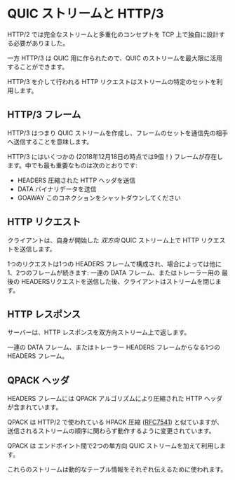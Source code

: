 # QUIC ストリームと HTTP/3

HTTP/2 では完全なストリームと多重化のコンセプトを TCP 上で独自に設計する必要がありました。

一方 HTTP/3 は QUIC 用に作られたので、QUIC のストリームを最大限に活用することができます。

HTTP/3 を介して行われる HTTP リクエストはストリームの特定のセットを利用します。

## HTTP/3 フレーム

HTTP/3 はつまり QUIC ストリームを作成し、フレームのセットを通信先の相手へ送信することを意味します。

HTTP/3 にはいくつかの (2018年12月18日の時点では9個！) フレームが存在します。中でも最も重要なものは次のとおりです:

- HEADERS 圧縮された HTTP ヘッダを送信
- DATA バイナリデータを送信
- GOAWAY このコネクションをシャットダウンしてください

## HTTP リクエスト

クライアントは、自身が開始した *双方向* QUIC ストリーム上で HTTP リクエストを送信します。

1つのリクエストは1つの HEADERS フレームで構成され、場合によっては他に1、2つのフレームが続きます: 一連の DATA フレーム、またはトレーラー用の 最後の HEADERSリクエストを送信した後、クライアントはストリームを閉じます。

## HTTP レスポンス

サーバーは、HTTP レスポンスを双方向ストリーム上で返します。

一連の DATA フレーム、またはトレーラー HEADERS フレームからなる1つの HEADERS フレーム。

## QPACK ヘッダ

HEADERS フレームには QPACK アルゴリズムにより圧縮された HTTP ヘッダが含まれています。

QPACK は HTTP/2 で使われている HPACK 圧縮 ([RFC7541](https://httpwg.org/specs/rfc7541.html)) と似ていますが、送信されるストリームの順序に関わらず動作するように変更されています。

QPACK は エンドポイント間で2つの単方向 QUIC ストリームを加えて利用します。

これらのストリームは動的なテーブル情報をそれぞれ伝えるために使われます。
